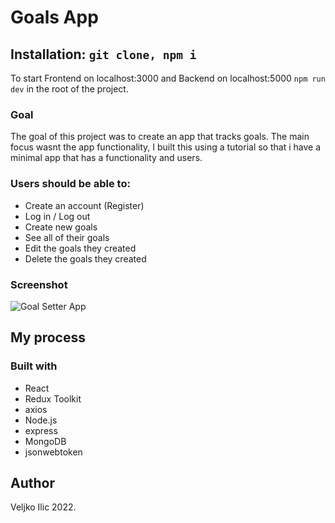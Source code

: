 
  
  

# Goals App

  

## Installation: ```git clone, npm i```
To start Frontend on localhost:3000 and Backend on localhost:5000 ```npm run dev``` in the root of the project.


  

### Goal

The goal of this project was to create an app that tracks goals. The main focus wasnt the app functionality, I built this using a tutorial so that i have a minimal app that has a functionality and users. 

  

### Users should be able to:

  

 - Create an account (Register)
 - Log in / Log out
 - Create new goals
 - See all of their goals
 - Edit the goals they created
 - Delete the goals they created

  

  

### Screenshot

  
 
<img  src='https://i.ibb.co/HN1Kwqw/goal-app.png'  alt='Goal Setter App'/>

  

  
  

  
  
  

## My process

  

  

### Built with

  
  

- React
- Redux Toolkit
- axios
- Node.js
- express
- MongoDB
- jsonwebtoken

  

  

  

## Author

  

Veljko Ilic 2022.
